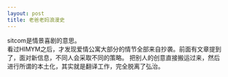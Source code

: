 ```yaml
---
layout: post
title: 老爸老妈浪漫史
---
```

sitcom是情景喜剧的意思。  
看过HIMYM之后，才发现爱情公寓大部分的情节全部来自抄袭。前面有文章提到了，面对新信息，不同人会采取不同的策略。
把别人的创意直接搬运过来，然后进行所谓的本土化，其实就是翻译工作，完全脱离了弘治。